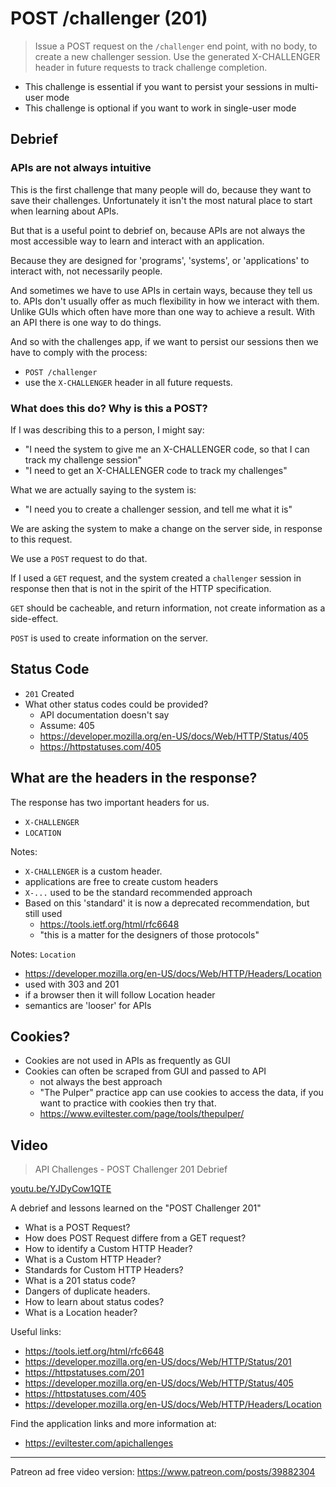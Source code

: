 # POST /challenger (201)

> Issue a POST request on the `/challenger` end point, with no body, to create a new challenger session. Use the generated X-CHALLENGER header in future requests to track challenge completion.

- This challenge is essential if you want to persist your sessions in multi-user mode
- This challenge is optional if you want to work in single-user mode

## Debrief

### APIs are not always intuitive

This is the first challenge that many people will do, because they want to save their challenges. Unfortunately it isn't the most natural place to start when learning about APIs.

But that is a useful point to debrief on, because APIs are not always the most accessible way to learn and interact with an application.

Because they are designed for 'programs', 'systems', or 'applications' to interact with, not necessarily people.

And sometimes we have to use APIs in certain ways, because they tell us to. APIs don't usually offer as much flexibility in how we interact with them. Unlike GUIs which often have more than one way to achieve a result. With an API there is one way to do things.

And so with the challenges app, if we want to persist our sessions then we have to comply with the process:

- `POST /challenger`
- use the `X-CHALLENGER` header in all future requests.

### What does this do? Why is this a POST?

If I was describing this to a person, I might say:
 
- "I need the system to give me an X-CHALLENGER code, so that I can track my challenge session"
- "I need to get an X-CHALLENGER code to track my challenges"

What we are actually saying to the system is:

- "I need you to create a challenger session, and tell me what it is"

We are asking the system to make a change on the server side, in response to this request.

We use a `POST` request to do that.

If I used a `GET` request, and the system created a `challenger` session in response then that is not in the spirit of the HTTP specification.

`GET` should be cacheable, and return information, not create information as a side-effect.
 
`POST` is used to create information on the server.

## Status Code

- `201` Created
- What other status codes could be provided?
   - API documentation doesn't say
   - Assume: 405
   - https://developer.mozilla.org/en-US/docs/Web/HTTP/Status/405
   - https://httpstatuses.com/405

## What are the headers in the response?

The response has two important headers for us.

- `X-CHALLENGER`
- `LOCATION`

Notes:

- `X-CHALLENGER` is a custom header.
- applications are free to create custom headers
- `X-...` used to be the standard recommended approach
- Based on this 'standard' it is now a deprecated recommendation, but still used
    - https://tools.ietf.org/html/rfc6648
    - "this is a matter for the designers of those protocols"
    
Notes: `Location`

- https://developer.mozilla.org/en-US/docs/Web/HTTP/Headers/Location
- used with 303 and 201
- if a browser then it will follow Location header
- semantics are 'looser' for APIs

## Cookies?

- Cookies are not used in APIs as frequently as GUI
- Cookies can often be scraped from GUI and passed to API
     - not always the best approach
     - "The Pulper" practice app can use cookies to access the data, if you want to practice with cookies then try that.
     - https://www.eviltester.com/page/tools/thepulper/
     
     
     
## Video

> API Challenges - POST Challenger 201 Debrief

[youtu.be/YJDyCow1QTE](https://youtu.be/YJDyCow1QTE)

A debrief and lessons learned on the "POST Challenger 201"

- What is a POST Request?
- How does POST Request differe from a GET request?
- How to identify a Custom HTTP Header?
- What is a Custom HTTP Header?
- Standards for Custom HTTP Headers?
- What is a 201 status code?
- Dangers of duplicate headers.
- How to learn about status codes?
- What is a Location header?

Useful links:

- https://tools.ietf.org/html/rfc6648
- https://developer.mozilla.org/en-US/docs/Web/HTTP/Status/201
- https://httpstatuses.com/201
- https://developer.mozilla.org/en-US/docs/Web/HTTP/Status/405
- https://httpstatuses.com/405
- https://developer.mozilla.org/en-US/docs/Web/HTTP/Headers/Location

Find the application links and more information at:

- https://eviltester.com/apichallenges
     
---

Patreon ad free video version: https://www.patreon.com/posts/39882304     